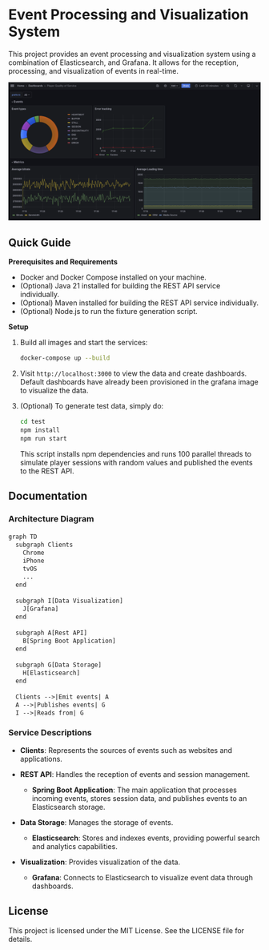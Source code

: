 # Event Processing and Visualization System

This project provides an event processing and visualization system using a combination of
Elasticsearch, and Grafana. It allows for the reception, processing, and visualization of events in
real-time.

![data-visualization](images/screenshot.png)

## Quick Guide

**Prerequisites and Requirements**

- Docker and Docker Compose installed on your machine.
- (Optional) Java 21 installed for building the REST API service individually.
- (Optional) Maven installed for building the REST API service individually.
- (Optional) Node.js to run the fixture generation script.

**Setup**

1. Build all images and start the services:
    ```bash
    docker-compose up --build
    ```

2. Visit `http://localhost:3000` to view the data and create dashboards. Default dashboards have
   already been provisioned in the grafana image to visualize the data.

3. (Optional) To generate test data, simply do:
   ```bash
   cd test
   npm install
   npm run start
   ```
   This script installs npm dependencies and runs 100 parallel threads to simulate player sessions
   with random values and published the events to the REST API.

## Documentation

### Architecture Diagram

```mermaid
graph TD
  subgraph Clients
    Chrome
    iPhone
    tvOS
    ...
  end

  subgraph I[Data Visualization]
    J[Grafana]
  end

  subgraph A[Rest API]
    B[Spring Boot Application]
  end

  subgraph G[Data Storage]
    H[Elasticsearch]
  end

  Clients -->|Emit events| A
  A -->|Publishes events| G
  I -->|Reads from| G
```

### Service Descriptions

- **Clients**: Represents the sources of events such as websites and applications.

- **REST API**: Handles the reception of events and session management.
  - **Spring Boot Application**: The main application that processes incoming events, stores session
    data, and publishes events to an Elasticsearch storage.

- **Data Storage**: Manages the storage of events.
  - **Elasticsearch**: Stores and indexes events, providing powerful search and analytics
    capabilities.

- **Visualization**: Provides visualization of the data.
  - **Grafana**: Connects to Elasticsearch to visualize event data through dashboards.

## License

This project is licensed under the MIT License. See the LICENSE file for details.
